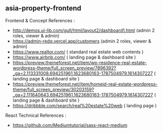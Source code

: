 ## asia-property-frontend

Frontend & Concept References :

- http://demos.ui-lib.com/gull/html/layout2/dashboard1.html (admin 2 roles, viewer & admin)
- https://admin-redq.vercel.app/customers (admin 2 roles, viewer & admin)
- https://www.realtor.com/ ( standard real estate web contents )
- https://www.airbnb.com/ ( landing page & dashboard site )
- https://preview.themeforest.net/item/wp-residence-real-estate-wordpress-theme/full_screen_preview/7896392?_ga=2.113331008.694251961.1623680163-1787504979.1614307227 ( landing page & dashboard site )
- https://preview.themeforest.net/item/homeid-real-estate-wordpress-theme/full_screen_preview/30203159?_ga=2.111640643.694251961.1623680163-1787504979.1614307227 ( landing page & dashboard site )
- https://dribbble.com/search/real%20estate%20web ( landing page )

React Technical References : 
- https://github.com/Mediumtutorial/sass-react-medium
